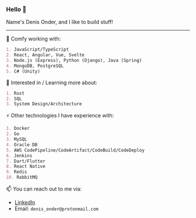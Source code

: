 ### Hello 👋
Name's Denis Onder, and I like to build stuff!

---

🔭 Comfy working with:
```md
1. JavaScript/TypeScript
2. React, Angular, Vue, Svelte
3. Node.js (Express), Python (Django), Java (Spring)
4. MongoDB, PostgreSQL
5. C# (Unity)
```

🌱 Interested in / Learning more about:
```md
1. Rust
2. SQL
3. System Design/Architecture
```

⚡️ Other technologies I have experience with:
```md
1. Docker
2. Go
3. MySQL
4. Oracle DB
5. AWS CodePipeline/CodeArtifact/CodeBuild/CodeDeploy
6. Jenkins
7. Dart/Flutter
8. React Native
9. Redis
10. RabbitMQ
```

📫 You can reach out to me via:
- [LinkedIn](https://www.linkedin.com/in/denis-onder/)
- Email: `denis_onder@protonmail.com`
